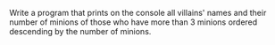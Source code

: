 Write a program that prints on the console all villains' names and their number of minions of those who have more than 3 minions ordered descending by the number of minions.

